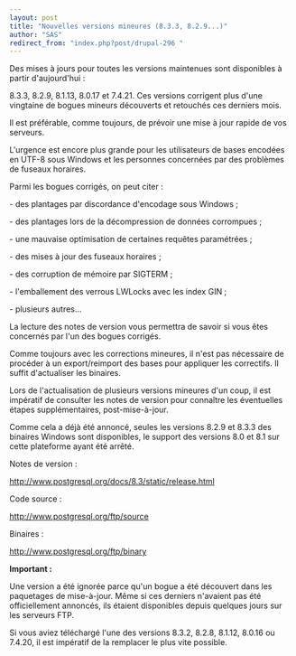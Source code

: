 ```yaml
---
layout: post
title: "Nouvelles versions mineures (8.3.3, 8.2.9...)"
author: "SAS"
redirect_from: "index.php?post/drupal-296 "
---
```



<p></p>

<!--more-->


<p>

Des mises à jours pour toutes les versions maintenues sont disponibles à partir d'aujourd'hui&nbsp;:

8.3.3, 8.2.9, 8.1.13, 8.0.17 et 7.4.21. Ces versions corrigent plus d'une vingtaine de bogues mineurs découverts et retouchés ces derniers mois.

</p>

<p>

Il est préférable, comme toujours, de prévoir une mise à jour rapide de vos serveurs.

L'urgence est encore plus grande pour les utilisateurs de bases encodées en UTF-8 sous Windows et les personnes concernées par des problèmes de fuseaux horaires.

</p>

<p>

Parmi les bogues corrigés, on peut citer&nbsp;:

</p>

<ulist>

<item>- des plantages par discordance d'encodage sous Windows&nbsp;;</item>

<item>- des plantages lors de la décompression de données corrompues&nbsp;;</item>

<item>- une mauvaise optimisation de certaines requêtes paramétrées&nbsp;;</item>

<item>- des mises à jour des fuseaux horaires&nbsp;;</item>

<item>- des corruption de mémoire par SIGTERM&nbsp;;</item>

<item>- l'emballement des verrous LWLocks avec les index GIN&nbsp;;</item>

<item>- plusieurs autres...</item>

</ulist>

<p>

La lecture des notes de version vous permettra de savoir si vous êtes concernés par l'un des bogues corrigés.</p>

<p>

Comme toujours avec les corrections mineures, il n'est pas nécessaire de procéder à un export/reimport des bases pour appliquer les correctifs. Il suffit d'actualiser les binaires.

</p>

<p>

Lors de l'actualisation de plusieurs versions mineures d'un coup, il est impératif de consulter les notes de version pour connaître les éventuelles étapes supplémentaires, post-mise-à-jour.

</p>

<p>

Comme cela a déjà été annoncé, seules les versions 8.2.9 et 8.3.3 des binaires Windows sont disponibles, le support des versions 8.0 et 8.1 sur cette plateforme ayant été arrêté.

</p>

<p>

Notes de version&nbsp;:

<a href="http://www.postgresql.org/docs/8.3/static/release.html">http://www.postgresql.org/docs/8.3/static/release.html</a>

</p>

<p>

Code source&nbsp;:

<a href="http://www.postgresql.org/ftp/source">http://www.postgresql.org/ftp/source</a>

</p>

<p>

Binaires&nbsp;:

<a href="http://www.postgresql.org/ftp/binary">http://www.postgresql.org/ftp/binary</a>

</p>

<p>

<strong>Important :</strong>

Une version a été ignorée parce qu'un bogue a été découvert dans les paquetages de mise-à-jour. Même si ces derniers n'avaient pas été officiellement annoncés, ils étaient disponibles depuis quelques jours sur les serveurs FTP.

Si vous aviez téléchargé l'une des versions 8.3.2, 8.2.8, 8.1.12, 8.0.16 ou 7.4.20, il est impératif de la remplacer le plus vite possible.

</p>